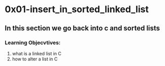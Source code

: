# 0x01-insert_in_sorted_linked_list
## In this section we go back into c and sorted lists
### Learning Objecvtives:
1. what is a linked list in C
2. how to alter a list in C
